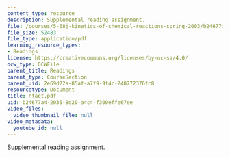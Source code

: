 ```yaml
---
content_type: resource
description: Supplemental reading assignment.
file: /courses/5-68j-kinetics-of-chemical-reactions-spring-2003/b24677a420358d20a4c4f300effe67ee_nfact.pdf
file_size: 52483
file_type: application/pdf
learning_resource_types:
- Readings
license: https://creativecommons.org/licenses/by-nc-sa/4.0/
ocw_type: OCWFile
parent_title: Readings
parent_type: CourseSection
parent_uid: 2e69d22a-85af-a7f9-9f4c-248772376fc8
resourcetype: Document
title: nfact.pdf
uid: b24677a4-2035-8d20-a4c4-f300effe67ee
video_files:
  video_thumbnail_file: null
video_metadata:
  youtube_id: null
---
```

Supplemental reading assignment.